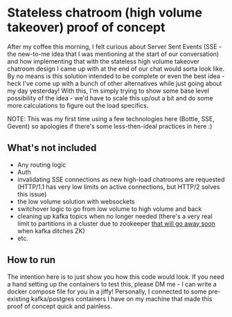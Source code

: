 # Stateless chatroom (high volume takeover) proof of concept

After my coffee this morning, I felt curious about Server Sent Events (SSE - the new-to-me idea that I was mentioning at the start of our conversation)
 and how implementing that with the stateless high volume takeover chatroom design I came up with at the end of our chat would sorta look like. 
By no means is this solution intended to be complete or even the best idea - heck I've come up with a bunch of other alternatives while just going about my day yesterday!
With this, I'm simply trying to show some base level possibility of the idea - we'd have to scale this up/out a bit and do some more calculations to figure out the load specifics.

NOTE: This was my first time using a few technologies here (Bottle, SSE, Gevent) so apologies if there's some less-then-ideal practices in here :)


## What's not included
- Any routing logic
- Auth
- invalidating SSE connections as new high-load chatrooms are requested (HTTP/1.1 has very low limits on active connections, but HTTP/2 solves this issue)
- the low volume solution with websockets
- switchover logic to go from low volume to high volume and back
- cleaning up kafka topics when no longer needed (there's a very real limit to partitions in a cluster due to zookeeper [that will go away soon](https://www.confluent.io/blog/kafka-without-zookeeper-a-sneak-peek/#scaling-up) when kafka ditches ZK)
- etc.


## How to run
The intention here is to just show you how this code would look. If you need a hand setting up the containers to test this, please DM me - I can write a docker compose file for you in a jiffy!  Personally, I connected to some pre-existing kafka/postgres containers I have on my machine that made this proof of concept quick and painless.
